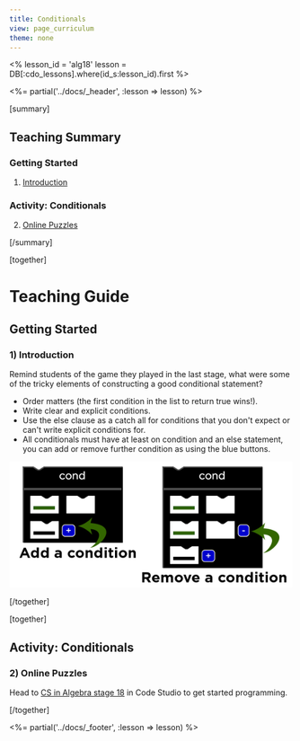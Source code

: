 ```yaml
---
title: Conditionals
view: page_curriculum
theme: none
---
```


<%
lesson_id = 'alg18'
lesson = DB[:cdo_lessons].where(id_s:lesson_id).first
%>

<%= partial('../docs/_header', :lesson => lesson) %>

[summary]

## Teaching Summary
### **Getting Started**
 
1) [Introduction](#GetStarted)  

### **Activity: Conditionals**  

2) [Online Puzzles](#Activity1)

[/summary]

[together]

# Teaching Guide

## Getting Started

### <a name="GetStarted"></a> 1) Introduction

Remind students of the game they played in the last stage, what were some of the tricky elements of constructing a good conditional statement?

- Order matters (the first condition in the list to return true wins!).
- Write clear and explicit conditions.
- Use the else clause as a catch all for conditions that you don't expect or can't write explicit conditions for.
- All conditionals must have at least on condition and an else statement, you can add or remove further condition as using the blue buttons.

<img src="conditional.png" style="max-width: 100%; min-width: 300px"/>

[/together]

[together]

## Activity: Conditionals
### <a name="Activity1"></a> 2) Online Puzzles

Head to [CS in Algebra stage 18](http://studio.code.org/s/algebra/stage/18/puzzle/1) in Code Studio to get started programming.

[/together]

<%= partial('../docs/_footer', :lesson => lesson) %>